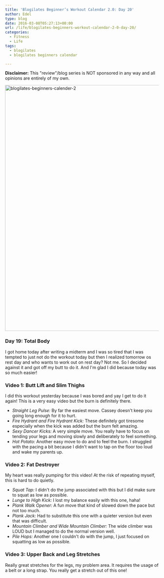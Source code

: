 ```yaml
---
title: 'Blogilates Beginner’s Workout Calendar 2.0: Day 20'
author: Edel
type: blog
date: 2016-03-08T05:27:13+00:00
url: /life/blogilates-beginners-workout-calendar-2-0-day-20/
categories:
  - Fitness
  - Life
tags:
  - blogilates
  - blogilates beginners calendar

---
```

**Disclaimer:** This "review"/blog series is NOT sponsored in any way and all opinions are entirely of my own.

<a href="http://scattered.me/wp-content/uploads/2016/02/blogilates-beginners-calender-2.png" rel="attachment wp-att-11076"><img src="http://scattered.me/wp-content/uploads/2016/02/blogilates-beginners-calender-2-1024x806.png" alt="blogilates-beginners-calender-2" width="1024" height="806" class="alignnone size-large wp-image-11076" srcset="http://erzadel.net/blog/wp-content/uploads/2016/02/blogilates-beginners-calender-2-1024x806.png 1024w, http://erzadel.net/blog/wp-content/uploads/2016/02/blogilates-beginners-calender-2-300x236.png 300w, http://erzadel.net/blog/wp-content/uploads/2016/02/blogilates-beginners-calender-2-768x604.png 768w" sizes="(max-width: 1024px) 100vw, 1024px" /></a>

### Day 19: Total Body

I got home today after writing a midterm and I was so tired that I was tempted to just not do the workout today but then I realized tomorrow os rest day and who wants to work out on rest day? Not me. So I decided against it and got off my butt to do it. And I'm glad I did because today was so much easier!

### Video 1: Butt Lift and Slim Thighs

I did this workout yesterday because I was bored and yay I get to do it again! This is a very easy video but the burn is definitely there.

<div class="flex-video">
</div>

  * _Straight Leg Pulse:_ By far the easiest move. Cassey doesn't keep you going long enough for it to hurt.
  * _Fire Hydrant and Fire Hydrant Kick:_ These definitely got tiresome especially when the kick was added but the burn felt amazing.
  * _Sexy Dancer Kicks:_ A very simple move. You really have to focus on tending your legs and moving slowly and deliberately to feel something.
  * _Hot Potato:_ Another easy move to do and to feel the burn. I struggled with the pacing a bit because I didn't want to tap on the floor too loud and wake my parents up.

### Video 2: Fat Destroyer

My heart was really pumping for this video! At the risk of repeating myself, this is hard to do quietly.

<div class="flex-video">
</div>

  * _Squat Tap:_ I didn't do the jump associated with this but I did make sure to squat as low as possible.
  * _Lunge to High Kick:_ I lost my balance easily with this one, haha!
  * _Plank Walk Opener:_ A fun move that kind of slowed down the pace but not too much.
  * _Plank Jack:_ Had to substitute this one with a quieter version but even that was difficult.
  * _Mountain Climber and Wide Mountain Climber:_ The wide climber was LOUD but I managed to do the normal version well.
  * _Pile Hops:_ Another one I couldn't do with the jump, I just focused on squatting as low as possible.

### Video 3: Upper Back and Leg Stretches

Really great stretches for the legs, my problem area. It requires the usage of a belt or a long strap. You really get a stretch out of this one!

<div class="flex-video">
</div>


